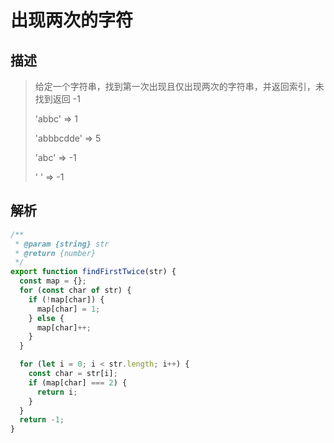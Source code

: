 # 出现两次的字符

## 描述

> 给定一个字符串，找到第一次出现且仅出现两次的字符串，并返回索引，未找到返回 -1
>
> 'abbc' => 1
>
> 'abbbcdde' => 5
>
> 'abc' => -1
>
> ' ' => -1

## 解析

```javascript
/**
 * @param {string} str
 * @return {number}
 */
export function findFirstTwice(str) {
  const map = {};
  for (const char of str) {
    if (!map[char]) {
      map[char] = 1;
    } else {
      map[char]++;
    }
  }

  for (let i = 0; i < str.length; i++) {
    const char = str[i];
    if (map[char] === 2) {
      return i;
    }
  }
  return -1;
}
```
